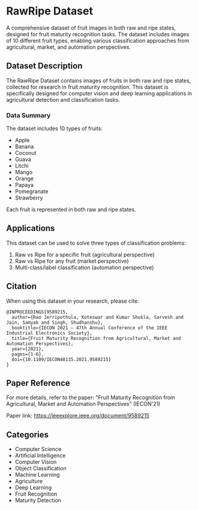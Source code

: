 # RawRipe Dataset

A comprehensive dataset of fruit images in both raw and ripe states, designed for fruit maturity recognition tasks. The dataset includes images of 10 different fruit types, enabling various classification approaches from agricultural, market, and automation perspectives.

## Dataset Description

The RawRipe Dataset contains images of fruits in both raw and ripe states, collected for research in fruit maturity recognition. This dataset is specifically designed for computer vision and deep learning applications in agricultural detection and classification tasks.

### Data Summary

The dataset includes 10 types of fruits:
- Apple
- Banana
- Coconut
- Guava
- Litchi
- Mango
- Orange
- Papaya
- Pomegranate
- Strawberry

Each fruit is represented in both raw and ripe states.

## Applications

This dataset can be used to solve three types of classification problems:

1. Raw vs Ripe for a specific fruit (agricultural perspective)
2. Raw vs Ripe for any fruit (market perspective)
3. Multi-class/label classification (automation perspective)

## Citation

When using this dataset in your research, please cite:

```
@INPROCEEDINGS{9589215,
  author={Rao Jerripothula, Koteswar and Kumar Shukla, Sarvesh and Jain, Samyak and Singh, Shudhanshu},
  booktitle={IECON 2021 – 47th Annual Conference of the IEEE Industrial Electronics Society},
  title={Fruit Maturity Recognition from Agricultural, Market and Automation Perspectives},
  year={2021},
  pages={1-6},
  doi={10.1109/IECON48115.2021.9589215}
}
```

## Paper Reference

For more details, refer to the paper:
"Fruit Maturity Recognition from Agricultural, Market and Automation Perspectives" (IECON'21)

Paper link: https://ieeexplore.ieee.org/document/9589215

## Categories

- Computer Science
- Artificial Intelligence
- Computer Vision
- Object Classification
- Machine Learning
- Agriculture
- Deep Learning
- Fruit Recognition
- Maturity Detection 